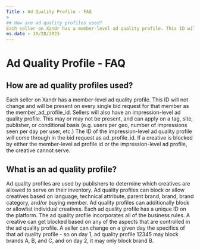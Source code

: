 ```yaml
---
Title : Ad Quality Profile - FAQ
>
## How are ad quality profiles used?
Each seller on Xandr has a member-level ad quality profile. This ID will
ms.date : 10/28/2023
---
```



# Ad Quality Profile - FAQ



>

## How are ad quality profiles used?

Each seller on Xandr has a member-level ad quality profile. This ID will
not change and will be present on every single bid request for that
member as the member_ad_profile_id. Sellers will also have an
impression-level ad quality profile. This may or may not be present, and
can apply on a tag, site, publisher, or conditional basis (e.g. users
per geo, number of impressions seen per day per user, etc.) The ID of
the impression-level ad quality profile will come through in the bid
request as ad_profile_id. If a creative is blocked by either the
member-level ad profile id or the impression-level ad profile, the
creative cannot serve.



>

## What is an ad quality profile?

Ad quality profiles are used by publishers to determine which creatives
are allowed to serve on their inventory. Ad quality profiles can block
or allow creatives based on language, technical attribute, parent brand,
brand, brand category, and/or buying member. Ad quality profiles can
additionally block or allowlist individual creatives. Each ad quality
profile has a unique ID on the platform. The ad quality profile
incorporates all of the business rules. A creative can get blocked based
on any of the aspects that are controlled in the ad quality profile. A
seller can change on a given day the specifics of that ad quality
profile - so on day 1, ad quality profile 12345 may block brands A, B,
and C, and on day 2, it may only block brand B.






